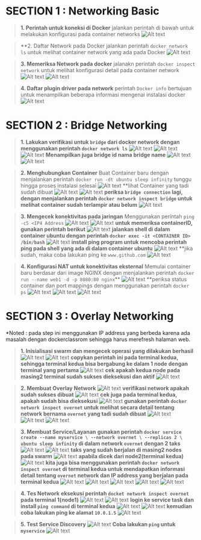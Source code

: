 # SECTION 1 : Networking Basic
>**1. Perintah untuk koneksi di Docker**
jalankan perintah di bawah untuk melakukan konfigurasi pada container networks
![Alt text](ss/1.png)

>**2. Daftar Network pada Docker
jalankan perintah `docker network ls` untuk melihat container network yang ada pada Docker
![Alt text](ss/2.png)

>**3. Memeriksa Network pada docker**
jalanakn perintah `docker inspect network` untuk melihat konfigurasi detail pada container network
![Alt text](ss/3.png)
![Alt text](ss/22.png)

>**4. Daftar plugin driver pada network**
perintah `Docker info` bertujuan untuk menampilkan beberapa informasi mengenai instalasi docker
![Alt text](ss/4.png)

# SECTION 2 : Bridge Networking
>**1. Lakukan verifikasi untuk `bridge` dari docker network dengan menggunakan perintah `docker network ls`**
![Alt text](ss/5.png)
![Alt text](ss/23.png)
![Alt text](ss/24.png)
**Menampilkan juga bridge id nama bridge name**
![Alt text](ss/7.png)
![Alt text](ss/8.png)

>**2. Menghubungkan Container**
Buat Container baru dengan menjalankan perintah `docker run -dt ubuntu sleep infinity` tunggu hingga proses instalasi selesai
![Alt text](ss/9.png)
**lihat Container yang tadi sudah dibuat
![Alt text](ss/10.png)
![Alt text](ss/11.png)
**periksa `bridge connection` lagi, dengan menjalankan perintah `docker network inspect bridge` untuk melihat container sudah terlampir atau belum**
![Alt text](ss/12.png)

>**3. Mengecek konektivitas pada jaringan**
Menggunakan perintah `ping -c5 <IP4 Address`
![Alt text](ss/13.png)
![Alt text](ss/13.1.png)
**untuk memeriksa containerID, gunakan perintah berikut**
![Alt text](ss/14.png)
**jalankan shell di dalam container ubuntu dengan perintah `docker exec -it <CONTAINER ID> /bin/bash`**
![Alt text](ss/15.png)
**install ping program untuk mencoba perintah ping pada shell yang ada di dalam container ubuntu**
![Alt text](ss/16.png)
**jika sudah, maka coba lakukan ping ke `www.github.com`
![Alt text](ss/17.png)

>**4. Konfigurasi NAT untuk konektivitas eksternal**
Memulai container baru berdasar dari image NGINX dengan menjalankan perintah `docker run --name web1 -d -p 8080:80 nginx`**
![Alt text](ss/18.png)
**periksa status container dan port mappings dengan menggunakan perintah `docker ps`
![Alt text](ss/19.png)
![Alt text](ss/20.png)
![Alt text](ss/20.1.png)

# SECTION 3 : Overlay Networking
*Noted : pada step ini menggunakan IP address yang berbeda karena ada masalah dengan dockerclassrom sehingga harus merefresh halaman web.
>**1. Inisialisasi swarm dan mengecek operasi yang dilakukan berhasil**
![Alt text](ss/21.png)
![Alt text](ss/22.png)
**copykan perintah ini pada terminal kedua, sehingga terminal kedua bisa bergabung ke dalam 1 node dengan terminal yang pertama**
![Alt text](ss/25.png)
**cek apakah kedua node pada masing2 terminal sudah sukses dieksekusi dan aktif**
![Alt text](ss/26.png)

>**2. Membuat Overlay Network**
![Alt text](ss/27.png)
**verifikasi network apakah sudah sukses dibuat**
![Alt text](ss/28.png)
**cek juga pada terminal kedua, apakah sudah bisa dieksekusi**
![Alt text](ss/29.png)
**gunakan perintah `docker network inspect overnet` untuk melihat secara detail tentang network bernama `overnet` yang tadi sudah dibuat**
![Alt text](ss/30.png)
![Alt text](ss/31.png)
![Alt text](ss/32.png)

>**3. Membuat Service/Layanan**
**gunakan perintah `docker service create --name myservice \
--network overnet \
--replicas 2 \
ubuntu sleep infinity` di dalam network `overnet` dengan 2 taks**
![Alt text](ss/33.png)
![Alt text](ss/34.png)
**taks yang sudah berjalan di masing2 nodes pada swarm**
![Alt text](ss/35.png)
**apabila dicek dari node2(terminal kedua)**
![Alt text](ss/36.png)
**kita juga bisa menggunakan perintah `docker network inspect overnet` di terminal kedua untuk mendapatkan informasi detail tentang `overnet` network dan IP address yang berjalan pada terminal kedua**
![Alt text](ss/37.png)
![Alt text](ss/38.png)
![Alt text](ss/39.png)
![Alt text](ss/40.png)
![Alt text](ss/41.png)

>**4. Tes Network**
**eksekusi perintah `docket network inspect overnet` pada terminal 1(node1)**
![Alt text](ss/43.png)
![Alt text](ss/44.png)
**login ke service task dan install `ping command` di terminal kedua**
![Alt text](ss/45.png)
![Alt text](ss/46.png)
**kemudian coba lakukan ping ke alamat `10.0.1.5`**
![Alt text](ss/47.png)

>**5. Test Service Discovery**
![Alt text](image-1.png)
**Coba lakukan `ping` untuk `myservice`**
![Alt text](image.png)

